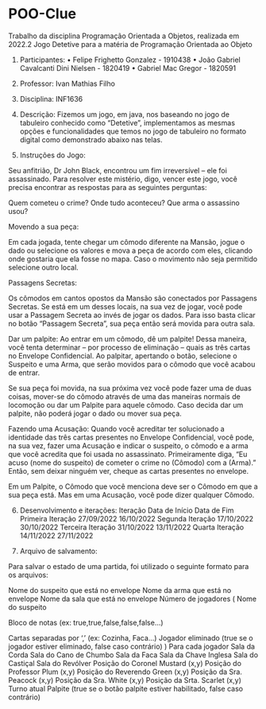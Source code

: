 # POO-Clue
Trabalho da disciplina Programação Orientada a Objetos, realizada em 2022.2
Jogo Detetive para a matéria de Programação Orientada ao Objeto

1.	Participantes:
•	Felipe Frighetto Gonzalez - 1910438
•	João Gabriel Cavalcanti Dini Nielsen - 1820419
•	Gabriel Mac Gregor - 1820591

2.	Professor: Ivan Mathias Filho
3.	Disciplina: INF1636
4.	Descrição:
Fizemos um jogo, em java, nos baseando no jogo de tabuleiro conhecido como “Detetive”, implementamos as mesmas opções e funcionalidades que temos no jogo de tabuleiro no formato digital como demonstrado abaixo nas telas.

5.	Instruções do Jogo:

Seu anfitrião, Dr John Black, encontrou um fim irreversível – ele foi assassinado. Para resolver este mistério, digo, vencer este jogo, você precisa encontrar as respostas para as seguintes perguntas:

Quem cometeu o crime?
Onde tudo aconteceu?
Que arma o assassino usou?

Movendo a sua peça:

Em cada jogada, tente chegar um cômodo diferente na Mansão, jogue o dado ou selecione os valores e mova a peça de acordo com eles, clicando onde gostaria que ela fosse no mapa. Caso o movimento não seja permitido selecione outro local.

Passagens Secretas:

Os cômodos em cantos opostos da Mansão são conectados por Passagens Secretas. Se está em um desses locais, na sua vez de jogar, você pode usar a Passagem Secreta ao invés de jogar os dados. Para isso basta clicar no botão “Passagem Secreta”, sua peça então será movida para outra sala.

Dar um palpite:
Ao entrar em um cômodo, dê um palpite! Dessa maneira, você tenta determinar – por processo de eliminação – quais as três cartas no Envelope Confidencial. Ao palpitar, apertando o botão, selecione o Suspeito e uma Arma, que serão movidos para o cômodo que você acabou de entrar.

Se sua peça foi movida, na sua próxima vez você pode fazer uma de duas coisas, mover-se do cômodo através de uma das maneiras normais de locomoção ou dar um Palpite para aquele cômodo. Caso decida dar um palpite, não poderá jogar o dado ou mover sua peça.

Fazendo uma Acusação:
Quando você acreditar ter solucionado a identidade das três cartas presentes no Envelope Confidencial, você pode, na sua vez, fazer uma Acusação e indicar o suspeito, o cômodo e a arma que você acredita que foi usada no assassinato. Primeiramente diga, “Eu acuso (nome do suspeito) de cometer o crime no (Cômodo) com a (Arma).” Então, sem deixar ninguém ver, cheque as cartas presentes no envelope.

Em um Palpite, o Cômodo que você menciona deve ser o Cômodo em que a sua peça está. Mas em uma Acusação, você pode dizer qualquer Cômodo.

6.	Desenvolvimento e iterações:
Iteração	Data de Início	Data de Fim
Primeira Iteração	27/09/2022	16/10/2022
Segunda Iteração	17/10/2022	30/10/2022
Terceira Iteração	31/10/2022	13/11/2022
Quarta Iteração	14/11/2022	27/11/2022

7.	Arquivo de salvamento:

Para salvar o estado de uma partida, foi utilizado o seguinte formato para os arquivos:

Nome do suspeito que está no envelope
Nome da arma que está no envelope
Nome da sala que está no envelope
Número de jogadores
(
Nome do suspeito

Bloco de notas (ex: true,true,false,false,false...)

Cartas separadas por ‘,’ (ex: Cozinha, Faca...)
Jogador eliminado (true se o jogador estiver eliminado, false caso contrário)
) Para cada jogador
Sala da Corda
Sala do Cano de Chumbo
Sala da Faca
Sala da Chave Inglesa
Sala do Castiçal
Sala do Revólver
Posição do Coronel Mustard (x,y)
Posição do Professor Plum (x,y)
Posição do Reverendo Green (x,y)
Posição da Sra. Peacock (x,y)
Posição da Sra. White (x,y)
Posição da Srta. Scarlet (x,y)
Turno atual
Palpite (true se o botão palpite estiver habilitado, false caso contrário)


